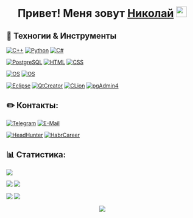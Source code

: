 <h1 align="center">Привет! Меня зовут <a href="https://github.com/NIKTRUP/" target="_blank">Николай</a> 
<img src="https://github.com/blackcater/blackcater/raw/main/images/Hi.gif" height="28"/>

## 🔧 Техногии & Инструменты
  
[![С++](https://img.shields.io/badge/Code-C++-informational?style=flat&logo=Cplusplus&logoColor=white&color=6aa6f8)](https://isocpp.org/)
[![Python](https://img.shields.io/badge/Code-Python-informational?style=flat&logo=python&logoColor=white&color=6aa6f8)](https://www.python.org/)
[![C#](https://img.shields.io/badge/Code-C#-informational?style=flat&logo=python&logoColor=white&color=6aa6f8)](https://www.ecma-international.org/wp-content/uploads/ECMA-334_6th_edition_june_2022.pdf)
  
[![PostgreSQL](https://img.shields.io/badge/Skill-PostgreSQL-informational?style=flat&logo=postgresql&logoColor=white&color=6aa6f8)](https://www.postgresql.org/)
[![HTML](https://img.shields.io/badge/Skill-HTML-informational?style=flat&logo=Html5&logoColor=white&color=6aa6f8)](https://html.spec.whatwg.org/multipage/)
[![CSS](https://img.shields.io/badge/Skill-CSS-informational?style=flat&logo=Css3&logoColor=white&color=6aa6f8)](https://www.w3.org/Style/CSS/)

[![OS](https://img.shields.io/badge/OS-Linux-informational?style=flat&logo=Linux&logoColor=white&color=6aa6f8)]()
[![OS](https://img.shields.io/badge/OS-Windows-informational?style=flat&logo=Windows&logoColor=white&color=6aa6f8)]()
  
[![Eclipse](https://img.shields.io/badge/Editor-Eclipse-informational?style=flat&logo=Eclipse&logoColor=white&color=6aa6f8)](https://www.eclipse.org/)
[![QtCreator](https://img.shields.io/badge/Editor-QtCreator-informational?style=flat&logo=Qt&logoColor=white&color=6aa6f8)](https://www.qt.io/product/development-tools)
[![CLion](https://img.shields.io/badge/Editor-CLion-informational?style=flat&logo=Clion&logoColor=white&color=6aa6f8)](https://www.jetbrains.com/clion/)
[![pgAdmin4](https://img.shields.io/badge/Editor-pgAdmin4-informational?style=flat&logo=pgAdmin4&logoColor=white&color=6aa6f8)](https://www.jetbrains.com/clion/)

## ✏️ Контакты:
[![Telegram](https://img.shields.io/badge/Priority-Telegram-informational?style=flat&logo=telegram&logoColor=white&color=blue)](https://t.me/NTGtpl)
[![E-Mail](https://img.shields.io/badge/@-Mail-informational?style=flat&logo=Mail&logoColor=white&color=red)](mailto:nikolay.tep@yandex.ru)

[![HeadHunter](https://img.shields.io/badge/Resume-HeadHunter-informational?style=flat&logo=headhunter&logoColor=white&color=6aa6f8)](https://kazan.hh.ru/resume/14fd1eacff087746f30039ed1f4c6e36664647)
[![HabrCareer](https://img.shields.io/badge/Resume-HabrCareer-informational?style=flat&logo=habr&logoColor=white&color=6aa6f8)](https://career.habr.com/ntg-tpl)

## 📊 Статистика:

![](http://github-profile-summary-cards.vercel.app/api/cards/profile-details?username=NIKTRUP&theme=github_dark)

![](http://github-profile-summary-cards.vercel.app/api/cards/most-commit-language?username=NIKTRUP&theme=github_dark)
![](http://github-profile-summary-cards.vercel.app/api/cards/repos-per-language?username=NIKTRUP&theme=github_dark)

![](http://github-profile-summary-cards.vercel.app/api/cards/stats?username=NIKTRUP&theme=github_dark)
![](http://github-profile-summary-cards.vercel.app/api/cards/productive-time?username=NIKTRUP&theme=github_dark&utcOffset=3)



<p align="center"><img src="https://komarev.com/ghpvc/?username=NIKTRUP" /></p>
